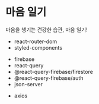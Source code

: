 # 마음 일기

마음을 챙기는 건강한 습관, 마음 일기!

- react-router-dom
- styled-components
<!-- - react-redux
- @reduxjs/toolkit -->
- firebase
- react-query
- @react-query-firebase/firestore
- @react-query-firebase/auth
- json-server
<!-- - react-uuid -->
- axios
